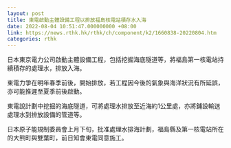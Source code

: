 ```yaml
---
layout: post
title: 東電啟動主體設備工程以排放福島核電站積存水入海
date: 2022-08-04 10:51:47.000000000 +08:00
link: https://news.rthk.hk/rthk/ch/component/k2/1660838-20220804.htm
categories: rthk
---
```


日本東京電力公司啟動主體設備工程，包括挖掘海底隧道等，將福島第一核電站持續積存的處理水，排放入海。

東電力爭在明年春季前後，開始排放，若工程因今後的氣象與海洋狀況有所延誤，亦可能推遲至夏季前後啟動。

東電說計劃中挖掘的海底隧道，可將處理水排放至近海約1公里處，亦將鋪設輸送處理水到排放設備的管道等。

日本原子能規制委員會上月下旬，批准處理水排海計劃，福島縣及第一核電站所在的大熊町與雙葉町，前日知會東電同意施工。
